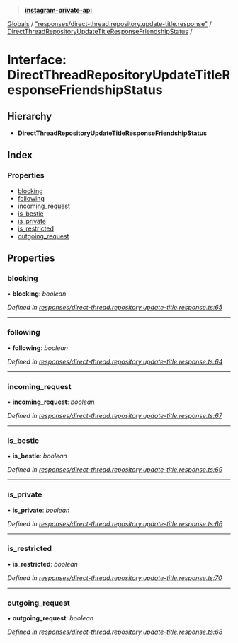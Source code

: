 > **[instagram-private-api](../README.md)**

[Globals](../README.md) / ["responses/direct-thread.repository.update-title.response"](../modules/_responses_direct_thread_repository_update_title_response_.md) / [DirectThreadRepositoryUpdateTitleResponseFriendshipStatus](_responses_direct_thread_repository_update_title_response_.directthreadrepositoryupdatetitleresponsefriendshipstatus.md) /

# Interface: DirectThreadRepositoryUpdateTitleResponseFriendshipStatus

## Hierarchy

* **DirectThreadRepositoryUpdateTitleResponseFriendshipStatus**

## Index

### Properties

* [blocking](_responses_direct_thread_repository_update_title_response_.directthreadrepositoryupdatetitleresponsefriendshipstatus.md#blocking)
* [following](_responses_direct_thread_repository_update_title_response_.directthreadrepositoryupdatetitleresponsefriendshipstatus.md#following)
* [incoming_request](_responses_direct_thread_repository_update_title_response_.directthreadrepositoryupdatetitleresponsefriendshipstatus.md#incoming_request)
* [is_bestie](_responses_direct_thread_repository_update_title_response_.directthreadrepositoryupdatetitleresponsefriendshipstatus.md#is_bestie)
* [is_private](_responses_direct_thread_repository_update_title_response_.directthreadrepositoryupdatetitleresponsefriendshipstatus.md#is_private)
* [is_restricted](_responses_direct_thread_repository_update_title_response_.directthreadrepositoryupdatetitleresponsefriendshipstatus.md#is_restricted)
* [outgoing_request](_responses_direct_thread_repository_update_title_response_.directthreadrepositoryupdatetitleresponsefriendshipstatus.md#outgoing_request)

## Properties

###  blocking

• **blocking**: *boolean*

*Defined in [responses/direct-thread.repository.update-title.response.ts:65](https://github.com/dilame/instagram-private-api/blob/e9c516c/src/responses/direct-thread.repository.update-title.response.ts#L65)*

___

###  following

• **following**: *boolean*

*Defined in [responses/direct-thread.repository.update-title.response.ts:64](https://github.com/dilame/instagram-private-api/blob/e9c516c/src/responses/direct-thread.repository.update-title.response.ts#L64)*

___

###  incoming_request

• **incoming_request**: *boolean*

*Defined in [responses/direct-thread.repository.update-title.response.ts:67](https://github.com/dilame/instagram-private-api/blob/e9c516c/src/responses/direct-thread.repository.update-title.response.ts#L67)*

___

###  is_bestie

• **is_bestie**: *boolean*

*Defined in [responses/direct-thread.repository.update-title.response.ts:69](https://github.com/dilame/instagram-private-api/blob/e9c516c/src/responses/direct-thread.repository.update-title.response.ts#L69)*

___

###  is_private

• **is_private**: *boolean*

*Defined in [responses/direct-thread.repository.update-title.response.ts:66](https://github.com/dilame/instagram-private-api/blob/e9c516c/src/responses/direct-thread.repository.update-title.response.ts#L66)*

___

###  is_restricted

• **is_restricted**: *boolean*

*Defined in [responses/direct-thread.repository.update-title.response.ts:70](https://github.com/dilame/instagram-private-api/blob/e9c516c/src/responses/direct-thread.repository.update-title.response.ts#L70)*

___

###  outgoing_request

• **outgoing_request**: *boolean*

*Defined in [responses/direct-thread.repository.update-title.response.ts:68](https://github.com/dilame/instagram-private-api/blob/e9c516c/src/responses/direct-thread.repository.update-title.response.ts#L68)*